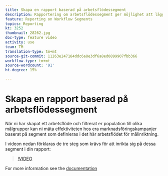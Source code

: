 ```yaml
---
title: Skapa en rapport baserad på arbetsflödessegment
description: Rapportering om arbetsflödessegment ger möjlighet att lägga till kod för arbetsflödessegment i dynamisk rapportering.
feature: Reporting on Workflow Segments
topics: Reporting
kt: 3252
thumbnail: 28262.jpg
doc-type: feature video
activity: use
team: TM
translation-type: tm+mt
source-git-commit: 11263e247184ddc6a8e3df6a8ed0899907fbb366
workflow-type: tm+mt
source-wordcount: '91'
ht-degree: 15%

---
```



# Skapa en rapport baserad på arbetsflödessegment

När ni har skapat ett arbetsflöde och filtrerat er population till olika målgrupper kan ni mäta effektiviteten hos era marknadsföringskampanjer baserat på segment som definieras i det här arbetsflödet för målinriktning.

I videon nedan förklaras de tre steg som krävs för att inrikta sig på dessa segment i din rapport:

>[!VIDEO](https://video.tv.adobe.com/v/28262?quality=12)

For more information see the [documentation](https://docs.adobe.com/content/help/en/campaign-standard/using/reporting/customizing-reports/creating-a-report-workflow-segment.html)

